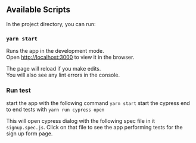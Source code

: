 ## Available Scripts

In the project directory, you can run:

### `yarn start`

Runs the app in the development mode.<br />
Open [http://localhost:3000](http://localhost:3000) to view it in the browser.

The page will reload if you make edits.<br />
You will also see any lint errors in the console.

### Run test
start the app with the following command `yarn start`
start the cypress end to end tests with `yarn run cypress open`

This will open cypress dialog with the following spec file in it `signup.spec.js`.
Click on that file to see the app performing tests for the sign up form page.